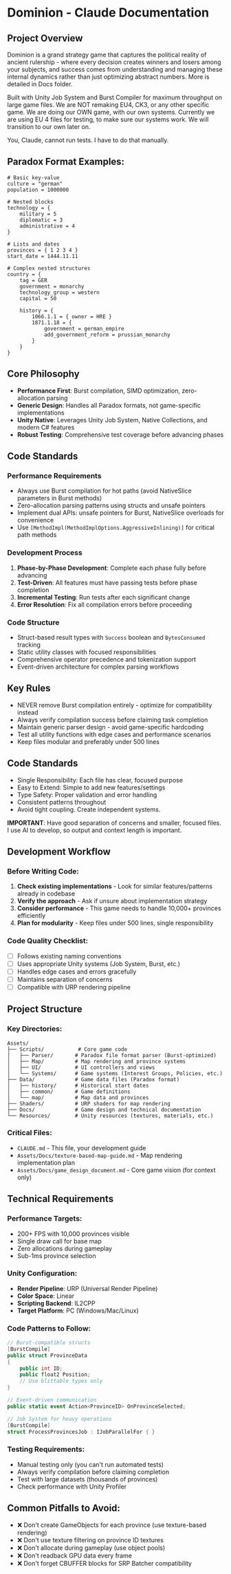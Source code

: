 # Dominion - Claude Documentation

## Project Overview
Dominion is a grand strategy game that captures the political reality of ancient rulership - where every decision creates winners and losers among your subjects, and success comes from understanding and managing these internal dynamics rather than just optimizing abstract numbers. More is detailed in Docs folder.

Built with Unity Job System and Burst Compiler for maximum throughput on large game files. We are NOT remaking EU4, CK3, or any other specific game. 
We are doing our OWN game, with our own systems. Currently we are using EU 4 files for testing, to make sure our systems work. We will transition to our own later on.

You, Claude, cannot run tests. I have to do that manually.

## Paradox Format Examples:
```
# Basic key-value
culture = "german"
population = 1000000

# Nested blocks
technology = {
    military = 5
    diplomatic = 3
    administrative = 4
}

# Lists and dates
provinces = { 1 2 3 4 }
start_date = 1444.11.11

# Complex nested structures
country = {
    tag = GER
    government = monarchy
    technology_group = western
    capital = 50

    history = {
        1066.1.1 = { owner = HRE }
        1871.1.18 = {
            government = german_empire
            add_government_reform = prussian_monarchy
        }
    }
}
```

## Core Philosophy
- **Performance First**: Burst compilation, SIMD optimization, zero-allocation parsing
- **Generic Design**: Handles all Paradox formats, not game-specific implementations
- **Unity Native**: Leverages Unity Job System, Native Collections, and modern C# features
- **Robust Testing**: Comprehensive test coverage before advancing phases

## Code Standards

### Performance Requirements
- Always use Burst compilation for hot paths (avoid NativeSlice parameters in Burst methods)
- Zero-allocation parsing patterns using structs and unsafe pointers
- Implement dual APIs: unsafe pointers for Burst, NativeSlice overloads for convenience
- Use `[MethodImpl(MethodImplOptions.AggressiveInlining)]` for critical path methods

### Development Process
1. **Phase-by-Phase Development**: Complete each phase fully before advancing
2. **Test-Driven**: All features must have passing tests before phase completion
3. **Incremental Testing**: Run tests after each significant change
4. **Error Resolution**: Fix all compilation errors before proceeding

### Code Structure
- Struct-based result types with `Success` boolean and `BytesConsumed` tracking
- Static utility classes with focused responsibilities
- Comprehensive operator precedence and tokenization support
- Event-driven architecture for complex parsing workflows

## Key Rules
- NEVER remove Burst compilation entirely - optimize for compatibility instead
- Always verify compilation success before claiming task completion
- Maintain generic parser design - avoid game-specific hardcoding
- Test all utility functions with edge cases and performance scenarios
- Keep files modular and preferably under 500 lines

## Code Standards
- Single Responsibility: Each file has clear, focused purpose
- Easy to Extend: Simple to add new features/settings
- Type Safety: Proper validation and error handling
- Consistent patterns throughout
- Avoid tight coupling. Create independent systems.

**IMPORTANT**: Have good separation of concerns and smaller, focused files. I use AI to develop, so output and context length is important.

## Development Workflow

### Before Writing Code:
1. **Check existing implementations** - Look for similar features/patterns already in codebase
2. **Verify the approach** - Ask if unsure about implementation strategy
3. **Consider performance** - This game needs to handle 10,000+ provinces efficiently
4. **Plan for modularity** - Keep files under 500 lines, single responsibility

### Code Quality Checklist:
- [ ] Follows existing naming conventions
- [ ] Uses appropriate Unity systems (Job System, Burst, etc.)
- [ ] Handles edge cases and errors gracefully
- [ ] Maintains separation of concerns
- [ ] Compatible with URP rendering pipeline

## Project Structure

### Key Directories:
```
Assets/
├── Scripts/           # Core game code
│   ├── Parser/       # Paradox file format parser (Burst-optimized)
│   ├── Map/          # Map rendering and province systems
│   ├── UI/           # UI controllers and views
│   └── Systems/      # Game systems (Interest Groups, Policies, etc.)
├── Data/             # Game data files (Paradox format)
│   ├── history/      # Historical start dates
│   ├── common/       # Game definitions
│   └── map/          # Map data and provinces
├── Shaders/          # URP shaders for map rendering
├── Docs/             # Game design and technical documentation
└── Resources/        # Unity resources (textures, materials, etc.)
```

### Critical Files:
- `CLAUDE.md` - This file, your development guide
- `Assets/Docs/texture-based-map-guide.md` - Map rendering implementation plan
- `Assets/Docs/game_design_document.md` - Core game vision (for context only)

## Technical Requirements

### Performance Targets:
- 200+ FPS with 10,000 provinces visible
- Single draw call for base map
- Zero allocations during gameplay
- Sub-1ms province selection

### Unity Configuration:
- **Render Pipeline**: URP (Universal Render Pipeline)
- **Color Space**: Linear
- **Scripting Backend**: IL2CPP
- **Target Platform**: PC (Windows/Mac/Linux)

### Code Patterns to Follow:
```csharp
// Burst-compatible structs
[BurstCompile]
public struct ProvinceData
{
    public int ID;
    public float2 Position;
    // Use blittable types only
}

// Event-driven communication
public static event Action<ProvinceID> OnProvinceSelected;

// Job System for heavy operations
[BurstCompile]
struct ProcessProvincesJob : IJobParallelFor { }
```

### Testing Requirements:
- Manual testing only (you can't run automated tests)
- Always verify compilation before claiming completion
- Test with large datasets (thousands of provinces)
- Check performance with Unity Profiler

## Common Pitfalls to Avoid:
- ❌ Don't create GameObjects for each province (use texture-based rendering)
- ❌ Don't use texture filtering on province ID textures
- ❌ Don't allocate during gameplay (use object pools)
- ❌ Don't readback GPU data every frame
- ❌ Don't forget CBUFFER blocks for SRP Batcher compatibility
